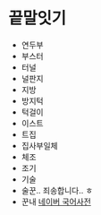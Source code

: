 # 끝말잇기

- 연두부
- 부스터
- 터널
- 널판지
- 지방
- 방지턱
- 턱걸이
- 이스트
- 트집
- 집사부일체
- 체조
- 조기
- 기술
- 술꾼.. 죄송합니다.. ㅎ
- 꾼내 [네이버 국어사전](https://ko.dict.naver.com/#/entry/koko/7ff533694e73482584b4c729e144f3b3)

